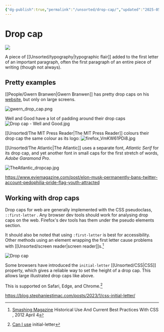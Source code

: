 ```yaml
---
{"dg-publish":true,"permalink":"/unsorted/drop-cap/","updated":"2025-05-12T01:53:25.452-07:00"}
---
```



# Drop cap

![](https://www.si.edu/sites/default/files/styles/grid_large/public/acm-acmobj-201100040106.jpg?itok=64742OMT&c=73a396a07e902f262268ccedb98e7822)

A piece of [[Unsorted/typography\|typographic flair]]  added to the first letter of an important paragraph, often the first paragraph of an entire piece of writing (though not always).

## Pretty examples

[[People/Gwern Branwen\|Gwern Branwen]] has pretty drop caps on his [website](https://www.gwern.net/LARPing), but only on large screens.

![gwern_drop_cap.png](/img/user/Embeds/gwern_drop_cap.png)

Well and Good have a lot of padding around their drop caps
![Drop cap - Well and Good.jpg](/img/user/Embeds/Drop%20cap%20-%20Well%20and%20Good.jpg)

[[Unsorted/The MIT Press Reader\|The MIT Press Reader]] colours their drop cap the same colour as its logo:
![firefox_VmKW61PDi8.jpg](/img/user/Embeds/firefox_VmKW61PDi8.jpg)

[[Unsorted/The Atlantic\|The Atlantic]] uses a separate font, *Atlantic Serif* for its drop cap, and yet another font in small caps for the first stretch of words, *Adobe Garamond Pro*.

![TheAtlantic_dropcap.jpg](/img/user/Embeds/TheAtlantic_dropcap.jpg)

https://www.eviemagazine.com/post/elon-musk-permanently-bans-twitter-account-pedophilia-pride-flag-youth-attracted 

## Working with drop caps

Drop caps for web are generally implemented with the CSS pseudoclass, `::first-letter` . Any browser dev tools should work for analysing drop caps on the web. Firefox's dev tools has them under the pseudo elements section.

It should also be noted that using `:first-letter` is best for accessibility. Other methods using an element wrapping the first letter cause problems with [[Unsorted/screen reader\|screen reader]]s.[^1]

![Drop cap](https://blog.stephaniestimac.com/img/2023/initial-letter/initial-letter.png)

Some browsers have introduced the `initial-letter` [[Unsorted/CSS\|CSS]] property, which gives a reliable way to set the height of a drop cap. This allows large illustrated drop caps like above.


This is supported on Safari, Edge, and Chrome.[^3]

[^1]: [Smashing Magazine](https://www.smashingmagazine.com/2012/04/drop-caps-historical-use-and-current-best-practices/) Historical Use And Current Best Practices With CSS , 2012 April 4

https://blog.stephaniestimac.com/posts/2023/1/css-initial-letter/

[^3]: [Can I use](https://caniuse.com/?search=initial-letter) initial-letter